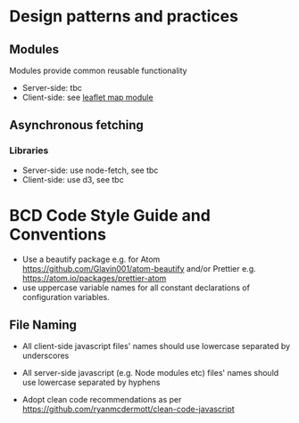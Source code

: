 # Design patterns and practices


## Modules
Modules provide common reusable functionality
* Server-side: tbc
* Client-side: see [leaflet map module](https://github.com/BuildingCityDashboards/bcd-dd-v2.1/blob/staging/public/javascripts/modules/leaflet-maps.js)


## Asynchronous fetching
### Libraries
* Server-side: use node-fetch, see tbc
* Client-side: use d3, see tbc


# BCD Code Style Guide and Conventions

* Use a beautify package e.g. for Atom https://github.com/Glavin001/atom-beautify and/or Prettier e.g. https://atom.io/packages/prettier-atom
* use uppercase variable names for all constant declarations of configuration variables.
## File Naming
* All client-side javascript files' names should use lowercase separated by underscores
* All server-side javascript (e.g. Node modules etc) files' names should use lowercase separated by hyphens

* Adopt clean code recommendations as per https://github.com/ryanmcdermott/clean-code-javascript
